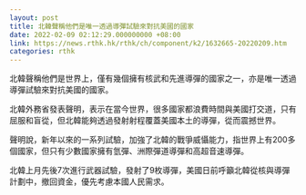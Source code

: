```yaml
---
layout: post
title: 北韓聲稱他們是唯一透過導彈試驗來對抗美國的國家
date: 2022-02-09 02:12:29.000000000 +08:00
link: https://news.rthk.hk/rthk/ch/component/k2/1632665-20220209.htm
categories: rthk
---
```


北韓聲稱他們是世界上，僅有幾個擁有核武和先進導彈的國家之一，亦是唯一透過導彈試驗來對抗美國的國家。

北韓外務省發表聲明，表示在當今世界，很多國家都浪費時間與美國打交道，只有屈服和盲從，但北韓能夠透過發射射程覆蓋美國本土的導彈，從而震撼世界。

聲明說，新年以來的一系列試驗，加強了北韓的戰爭威懾能力，指世界上有200多個國家，但只有少數國家擁有氫彈、洲際彈道導彈和高超音速導彈。

北韓上月先後7次進行武器試驗，發射了9枚導彈，美國日前呼籲北韓從核與導彈計劃中，撤回資金，優先考慮本國人民需求。

